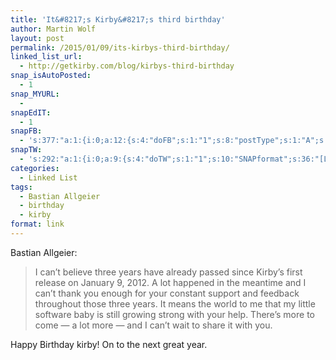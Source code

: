 ```yaml
---
title: 'It&#8217;s Kirby&#8217;s third birthday'
author: Martin Wolf
layout: post
permalink: /2015/01/09/its-kirbys-third-birthday/
linked_list_url:
  - http://getkirby.com/blog/kirbys-third-birthday
snap_isAutoPosted:
  - 1
snap_MYURL:
  - 
snapEdIT:
  - 1
snapFB:
  - 's:377:"a:1:{i:0;a:12:{s:4:"doFB";s:1:"1";s:8:"postType";s:1:"A";s:10:"AttachPost";s:1:"2";s:10:"SNAPformat";s:35:"New post on MartinWolf.org: %TITLE%";s:9:"isAutoImg";s:1:"A";s:8:"imgToUse";s:0:"";s:9:"isAutoURL";s:1:"A";s:8:"urlToUse";s:0:"";s:11:"isPrePosted";s:1:"1";s:8:"isPosted";s:1:"1";s:4:"pgID";s:31:"711305895599362_830842436979040";s:5:"pDate";s:19:"2015-01-09 13:05:57";}}";'
snapTW:
  - 's:292:"a:1:{i:0;a:9:{s:4:"doTW";s:1:"1";s:10:"SNAPformat";s:36:"[Link] %TITLE%: %URL% //by @getkirby";s:8:"attchImg";s:1:"0";s:9:"isAutoImg";s:1:"A";s:8:"imgToUse";s:0:"";s:11:"isPrePosted";s:1:"1";s:8:"isPosted";s:1:"1";s:4:"pgID";s:18:"553538167467683840";s:5:"pDate";s:19:"2015-01-09 13:05:58";}}";'
categories:
  - Linked List
tags:
  - Bastian Allgeier
  - birthday
  - kirby
format: link
---
```

<p class="linked-list-quote-author">
  Bastian Allgeier:
</p>

> I can&#8217;t believe three years have already passed since Kirby&#8217;s first release on January 9, 2012. A lot happened in the meantime and I can&#8217;t thank you enough for your constant support and feedback throughout those three years. It means the world to me that my little software baby is still growing strong with your help. There&#8217;s more to come — a lot more — and I can&#8217;t wait to share it with you.

Happy Birthday kirby! On to the next great year.